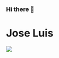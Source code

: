 ### Hi there 👋
<h1>Jose Luis</h1>
<img src="https://cdn.unotv.com/images/2024/02/michi-152101-1024x576.jpg">

<!--
**JoseLuisCM663/JoseLuisCM663** is a ✨ _special_ ✨ repository because its `README.md` (this file) appears on your GitHub profile.

Here are some ideas to get you started:

- 🔭 I’m currently working on ...
- 🌱 I’m currently learning ...
- 👯 I’m looking to collaborate on ...
- 🤔 I’m looking for help with ...
- 💬 Ask me about ...
- 📫 How to reach me: ...
- 😄 Pronouns: ...
- ⚡ Fun fact: ...
-->
